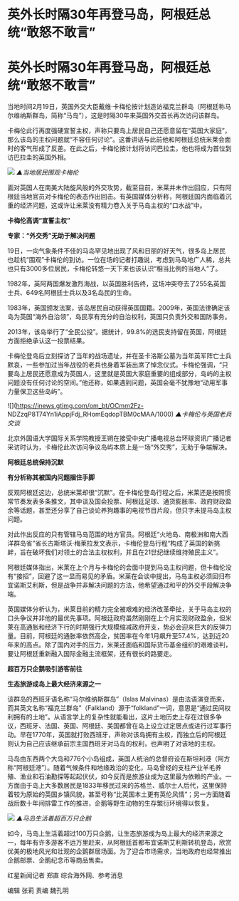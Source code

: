 # 英外长时隔30年再登马岛，阿根廷总统“敢怒不敢言”

# 英外长时隔30年再登马岛，阿根廷总统“敢怒不敢言”

当地时间2月19日，英国外交大臣戴维·卡梅伦按计划造访福克兰群岛（阿根廷称马尔维纳斯群岛，简称“马岛”），这是时隔30年来英国外交首长再次访问该群岛。

卡梅伦此行再度强硬宣誓主权，声称只要岛上居民自己还愿意留在“英国大家庭”，那么该岛的主权问题就“不容任何讨论”。这番讲话与此前他和阿根廷总统米莱会面时的客气形成了反差。在此之后，卡梅伦按计划将访问巴拉圭，他也将成为首位到访巴拉圭的英国外相。

![](https://inews.gtimg.com/om_bt/OjTQLCYUZNXno12ddD35tVZDEAMjJDpitd1ONl6QP2LnYAA/1000)
_▲当地居民围观卡梅伦_

面对英国人在南美大陆旋风般的外交攻势，截至目前，米莱并未作出回应，只有阿根廷当地官员对卡梅伦的表态作出回击。有英国媒体分析称，阿根廷国内面临着沉重的经济问题，这或许让米莱没有精力卷入关于马岛主权的“口水战”中。

**卡梅伦高调“宣誓主权”**

**专家：“外交秀”无助于解决问题**

19日，一向气象条件不佳的马岛罕见地出现了风和日丽的好天气，很多岛上居民也趁机“围观”卡梅伦的到访。一位在场的记者打趣说，考虑到马岛地广人稀，总共也只有3000多位居民，卡梅伦转悠一天下来也该认识“相当比例的当地人”了。

1982年，英阿两国爆发激烈海战，以英国胜利告终，这场冲突夺去了255名英国士兵、649名阿根廷士兵以及3名岛民的生命。

1983年，英国颁发法案，该岛居民自动获得英国国籍。2009年，英国法律确定该岛为英国“海外自治领”，岛民享有充分的自治权利，英国只负责外交和国防事务。

2013年，该岛举行了“全民公投”。据统计，99.8%的选民支持留在英国，阿根廷方面拒绝承认这一投票结果。

卡梅伦登岛后立刻探访了当年的战场遗址，并在圣卡洛斯公墓为当年英军阵亡士兵默哀，一些参加过当年战役的老兵也身着军装出席了悼念仪式。卡梅伦强调，“只要岛上居民还愿意成为英国人，这里就是英国大家庭重要的组成部分，岛屿的主权问题没有任何讨论的空间。”他还称，如果遇到问题，英国会毫不犹豫地“动用军事力量保卫这些岛屿”。

![](https://inews.gtimg.com/om_bt/OCmm2Fz-
NDZzqP8T74Yn1iAppjFdj_RHomEqdopTBM0cMAA/1000) _▲卡梅伦与英国老兵交谈_

北京外国语大学国际关系学院教授王朔在接受中央广播电视总台环球资讯广播记者采访时认为，卡梅伦此次访问争议岛屿本质上是一场“外交秀”，无助于争端解决。

**阿根廷总统保持沉默**

**有分析称其被国内问题捆住手脚**

反观阿根廷这边，总统米莱却很“沉默”。在卡梅伦登岛行程之后，米莱还是按照惯常节奏发表多条推文，其中谈及国会投票、阿根廷足球、通货膨胀率、政府财政盈余等话题，甚至还分享了自己谈论养狗趣事的电视节目片段，但只字未提马岛主权问题。

对此作出反应的只有管辖马岛范围的地方官员。阿根廷“火地岛、南极洲和南大西洋群岛省”省长古斯塔沃·梅莱拉发文表示，卡梅伦登岛行程“构成了英国的新挑衅，旨在破坏我们对领土的合法主权权利，并且在21世纪继续维持殖民主义”。

阿根廷媒体指出，米莱在上个月与卡梅伦的会面中提到马岛主权问题，但卡梅伦没有“接招”，回避了这一显而易见的矛盾。米莱在会谈中提出，马岛主权必须回归布宜诺斯艾利斯，但是战争并非解决问题的方法，他希望通过和平的外交手段解决争端。

英国媒体分析认为，米莱目前的精力完全被艰难的经济改革牵扯，关于马岛主权的口头争议并非他的最优先事项。阿根廷政府虽然刚刚在上个月实现财政盈余，但米莱在高通胀和经济下行的时期强行大规模缩减政府开支，势必会迎来巨大的反弹力量。目前，阿根廷的通胀率依然高企，贫困率在今年1月飙升至57.4%，达到近20年来的高点。除了国内对手的压力，米莱还面临和国际货币基金组织的艰难谈判，要让阿根廷重新融入国际金融主流框架，还有很长的路要走。

**超百万只企鹅吸引游客前往**

**生态旅游成岛上最大经济来源之一**

该群岛的西班牙语名称“马尔维纳斯群岛”（Islas
Malvinas）是由法语演变而来，而其英文名称“福克兰群岛”（Falkland）源于“folkland”一词，意思是“通过民间权利拥有的土地”。从语言学上的复杂性就能看出，这片土地历史上存在过很多争议，西班牙、法国、英国、阿根廷、美国都曾在岛上设立过定居点或进行过军事行动。早在1770年，英国就打败西班牙，声称对该岛拥有主权，而独立后的阿根廷则认为自己应该继承前宗主国西班牙对马岛的权利，也声明了对该地的主权。

马岛由东西两个大岛和776个小岛组成，英国人统治的总督府设在斯坦利港（阿方称“阿根廷港”）。随着气候条件和地缘政治的变化，马岛曾经的支柱产业羊毛养殖、渔业和石油勘探等起起伏伏，如今反而是旅游业成为这里最为依赖的产业。一方面由于岛上大多数居民是1833年移民过来的苏格兰、威尔士人后代，这里保持着较为原始的英国乡镇风貌，甚至号称“比英国本土更有英伦风情”；另一方面随着战后数十年间排雷工作的推进，企鹅等野生动物的生存繁衍环境得以恢复。

![](https://inews.gtimg.com/om_bt/Ooewjb046wluH8xvu2w1KBzH7o-LaBPGmvrIQzRXYQN0kAA/1000)
_▲马岛生活着超百万只企鹅_

如今，马岛上生活着超过100万只企鹅，让生态旅游成为岛上最大的经济来源之一，每年有许多游客不远万里赶来，从阿根廷首都布宜诺斯艾利斯转机登岛，欣赏优美的极地风光和壮观的企鹅群居场面。为了迎合市场需求，当地政府也经常推出企鹅邮票、企鹅纪念币等商品售卖。

红星新闻记者 郑直 综合海外网、参考消息

编辑 张莉 责编 魏孔明

